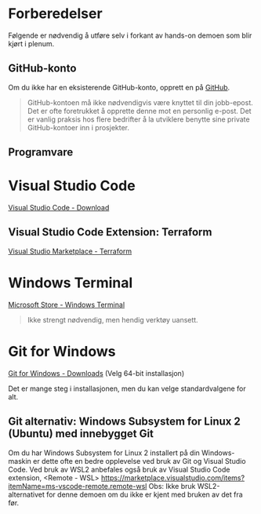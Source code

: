 # Forberedelser
Følgende er nødvendig å utføre selv i forkant av hands-on demoen som blir kjørt i plenum.


## GitHub-konto
Om du ikke har en eksisterende GitHub-konto, opprett en på [GitHub](https://github.com).

>GitHub-kontoen må ikke nødvendigvis være knyttet til din jobb-epost. Det er ofte foretrukket å opprette denne mot en personlig e-post. Det er vanlig praksis hos flere bedrifter å la utviklere benytte sine private GitHub-kontoer inn i prosjekter.


## Programvare

# Visual Studio Code
[Visual Studio Code - Download](https://code.visualstudio.com)

## Visual Studio Code Extension: Terraform
[Visual Studio Marketplace - Terraform](https://marketplace.visualstudio.com/items?itemName=HashiCorp.terraform)

# Windows Terminal
[Microsoft Store - Windows Terminal](https://www.microsoft.com/en-us/p/windows-terminal)
> Ikke strengt nødvendig, men hendig verktøy uansett.

# Git for Windows
[Git for Windows - Downloads](https://git-scm.com/download/win) (Velg 64-bit installasjon)

Det er mange steg i installasjonen, men du kan velge standardvalgene for alt.

## Git alternativ: Windows Subsystem for Linux 2 (Ubuntu) med innebygget Git
Om du har Windows Subsystem for Linux 2 installert på din Windows-maskin er dette ofte en bedre opplevelse ved bruk av Git og Visual Studio Code.
Ved bruk av WSL2 anbefales også bruk av Visual Studio Code extension, <Remote - WSL>
https://marketplace.visualstudio.com/items?itemName=ms-vscode-remote.remote-wsl
Obs: Ikke bruk WSL2-alternativet for denne demoen om du ikke er kjent med bruken av det fra før.